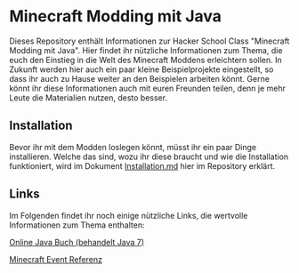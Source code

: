 # Minecraft Modding mit Java

Dieses Repository enthält Informationen zur Hacker School Class "Minecraft Modding mit Java". Hier findet ihr nützliche Informationen zum Thema, die euch den Einstieg in die Welt des Minecraft Moddens erleichtern sollen. In Zukunft werden hier auch ein paar kleine Beispielprojekte eingestellt, so dass ihr auch zu Hause weiter an den Beispielen arbeiten könnt. Gerne könnt ihr diese Informationen auch mit euren Freunden teilen, denn je mehr Leute die Materialien nutzen, desto besser.

## Installation
Bevor ihr mit dem Modden loslegen könnt, müsst ihr ein paar Dinge installieren. Welche das sind, wozu ihr diese braucht und wie die Installation funktioniert, wird im Dokument [Installation.md](Installation.md) hier im Repository erklärt.

## Links
Im Folgenden findet ihr noch einige nützliche Links, die wertvolle Informationen zum Thema enthalten:

[Online Java Buch (behandelt Java 7)](http://www.tutego.de/javabuch/Java-ist-auch-eine-Insel/10/)

[Minecraft Event Referenz](http://www.minecraftforge.net/wiki/Event_Reference)



